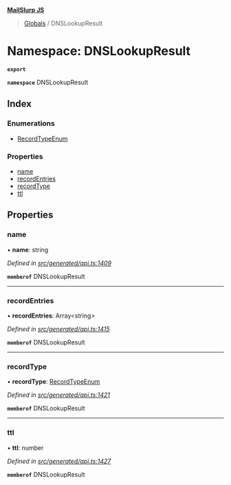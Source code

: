 **[MailSlurp JS](../README.md)**

> [Globals](../README.md) / DNSLookupResult

# Namespace: DNSLookupResult

**`export`** 

**`namespace`** DNSLookupResult

## Index

### Enumerations

* [RecordTypeEnum](../enums/dnslookupresult.recordtypeenum.md)

### Properties

* [name](dnslookupresult.md#name)
* [recordEntries](dnslookupresult.md#recordentries)
* [recordType](dnslookupresult.md#recordtype)
* [ttl](dnslookupresult.md#ttl)

## Properties

### name

•  **name**: string

*Defined in [src/generated/api.ts:1409](https://github.com/mailslurp/mailslurp-client/blob/c5e5f20/src/generated/api.ts#L1409)*

**`memberof`** DNSLookupResult

___

### recordEntries

•  **recordEntries**: Array\<string>

*Defined in [src/generated/api.ts:1415](https://github.com/mailslurp/mailslurp-client/blob/c5e5f20/src/generated/api.ts#L1415)*

**`memberof`** DNSLookupResult

___

### recordType

•  **recordType**: [RecordTypeEnum](../enums/dnslookupresult.recordtypeenum.md)

*Defined in [src/generated/api.ts:1421](https://github.com/mailslurp/mailslurp-client/blob/c5e5f20/src/generated/api.ts#L1421)*

**`memberof`** DNSLookupResult

___

### ttl

•  **ttl**: number

*Defined in [src/generated/api.ts:1427](https://github.com/mailslurp/mailslurp-client/blob/c5e5f20/src/generated/api.ts#L1427)*

**`memberof`** DNSLookupResult
